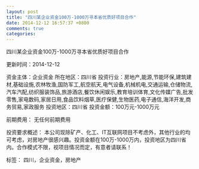 ```yaml
---
layout: post
title: "四川某企业资金100万-1000万寻本省优质好项目合作"
date: 2014-12-12 16:57:37 +0800
comments: true
categories: 
---
```

四川某企业资金100万-1000万寻本省优质好项目合作



更新时间：2014-12-12

资金主体：企业资金
所在地区：四川省
投资行业：房地产,能源,节能环保,建筑建材,基础设施,农林牧渔,国防军工,航空航天,电气设备,机械机电,交通运输,仓储物流,汽车汽配,纺织服装饰品,旅游酒店,餐饮休闲娱乐,教育培训体育,文化传媒广告,批发零售,家电数码,家居日用,食品饮料烟草,医疗保健,生物医药,电子通信,海洋开发,商务贸易,家政服务
投资地区：四川省
投资金额：100万元-1000万元

前期费用：
无任何前期费用

投资要求概述：
本公司现除矿产、化工、IT互联网项目不考虑外，其他行业的均可考虑，对房地产很感兴趣。投资金额在100万-1000万内，投资地区为四川省内。合作模式不限，视项目情况而定，有意者请联系！

标签：
四川，企业资金，房地产

